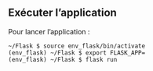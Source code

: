 
## Exécuter l’application



Pour lancer l’application :  
```shell
~/Flask $ source env_flask/bin/activate
(env_flask) ~/Flask $ export FLASK_APP=
(env_flask) ~/Flask $ flask run
```

